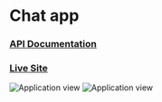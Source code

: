 # Chat app

<h3><a href="https://lets-chat-lxxe.onrender.com/api-docs">API Documentation</a></h3>
<h3><a href="https://lets-chat-lxxe.onrender.com">Live Site</a></h3>
<img src="https://github-production-user-asset-6210df.s3.amazonaws.com/106814780/265246364-f61f021f-b04c-4029-9607-4e2e083f47a0.jpg" alt="Application view" />
<img src="https://github.com/Ahmed2872003/Chat_API/assets/106814780/ae7919d8-0c7d-4be2-aa22-82ed4317366b" alt="Application view" />
